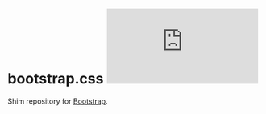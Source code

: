 # bootstrap.css [![spm version](http://spmjs.io/badge/bootstrap.css)](http://spmjs.io/package/bootstrap.css)

Shim repository for [Bootstrap](http://getbootstrap.com/).

